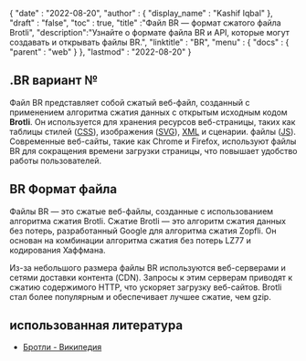 {
  "date" : "2022-08-20",
  "author" : {
    "display_name" : "Kashif Iqbal"
},
  "draft" : "false",
  "toc" : true,
  "title" :"Файл BR — формат сжатого файла Brotli",
  "description":"Узнайте о формате файла BR и API, которые могут создавать и открывать файлы BR.",
  "linktitle" : "BR",
  "menu" : {
    "docs" : {
      "parent" : "web"
}
},
  "lastmod" : "2022-08-20"
}

## .BR вариант №

Файл BR представляет собой сжатый веб-файл, созданный с применением алгоритма сжатия данных с открытым исходным кодом **Brotli**. Он используется для хранения ресурсов веб-страницы, таких как таблицы стилей ([CSS](/ru/web/css/)), изображения ([SVG](/ru/page-description-language/svg/)), [XML](/ru/web/xml/) и сценарии. файлы ([JS](/ru/web/js/)). Современные веб-сайты, такие как Chrome и Firefox, используют файлы BR для сокращения времени загрузки страницы, что повышает удобство работы пользователей.

## BR Формат файла

Файлы BR — это сжатые веб-файлы, созданные с использованием алгоритма сжатия Brotli. Сжатие Brotli — это алгоритм сжатия данных без потерь, разработанный Google для алгоритма сжатия Zopfli. Он основан на комбинации алгоритма сжатия без потерь LZ77 и кодирования Хаффмана.

Из-за небольшого размера файлы BR используются веб-серверами и сетями доставки контента (CDN). Запросы к этим серверам приводят к сжатию содержимого HTTP, что ускоряет загрузку веб-сайтов. Brotli стал более популярным и обеспечивает лучшее сжатие, чем gzip.

## использованная литература

* [Бротли - Википедия](https://en.wikipedia.org/wiki/Brotli)

